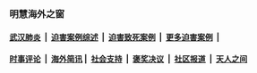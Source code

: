 
### 明慧海外之窗

####  [武汉肺炎](indexes/365.md?t=03161800) &nbsp;|&nbsp;  [迫害案例综述](indexes/328.md?t=03161800) &nbsp;|&nbsp; [迫害致死案例](indexes/277.md?t=03161800)  &nbsp;|&nbsp; [更多迫害案例](indexes/81.md?t=03161800)  &nbsp;|&nbsp; 
####  [时事评论](indexes/19.md?t=03161800) &nbsp;|&nbsp; [海外简讯](indexes/245.md?t=03161800)&nbsp;|&nbsp;  [社会支持](indexes/140.md?t=03161800) &nbsp;|&nbsp; [褒奖决议](indexes/282.md?t=03161800) &nbsp;|&nbsp; [社区报道](indexes/91.md?t=03161800)  &nbsp;|&nbsp; [天人之间](indexes/78.md?t=03161800) 

